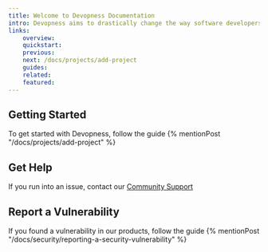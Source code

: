 ```yaml
---
title: Welcome to Devopness Documentation
intro: Devopness aims to drastically change the way software developers manage applications and cloud infrastructure in a secure and performant fashion. By streamlining essential DevOps practices, we're making first class software deployment and cloud infrastructure management tools accessible and affordable to every developer in the world.
links:
    overview:
    quickstart:
    previous:
    next: /docs/projects/add-project
    guides:
    related:
    featured:
---
```


## Getting Started

To get started with Devopness, follow the guide {% mentionPost "/docs/projects/add-project" %}

## Get Help

If you run into an issue, contact our [Community Support](https://github.com/devopness/devopness/discussions)

## Report a Vulnerability

If you found a vulnerability in our products, follow the guide {% mentionPost "/docs/security/reporting-a-security-vulnerability" %}

